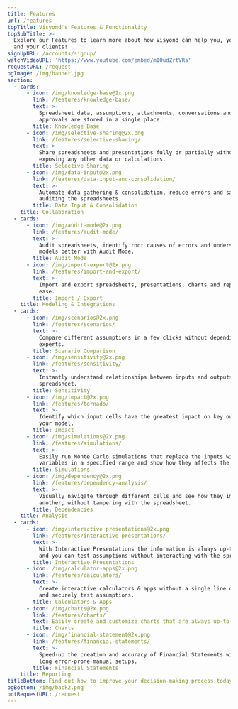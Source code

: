 ```yaml
---
title: Features
url: /features
topTitle: Visyond's Features & Functionality
topSubTitle: >-
  Explore our Features to learn more about how Visyond can help you, your team
  and your clients!
signUpURL: /accounts/signup/
watchVideoURL: 'https://www.youtube.com/embed/mIOudZrtVRs'
requestURL: /request
bgImage: /img/banner.jpg
section:
  - cards:
      - icon: /img/knowledge-base@2x.png
        link: /features/knowledge-base/
        text: >-
          Spreadsheet data, assumptions, attachments, conversations and
          approvals are stored in a single place.
        title: Knowledge Base
      - icon: /img/selective-sharing@2x.png
        link: /features/selective-sharing/
        text: >-
          Share spreadsheets and presentations fully or partially without
          exposing any other data or calculations.
        title: Selective Sharing
      - icon: /img/data-input@2x.png
        link: /features/data-input-and-consolidation/
        text: >-
          Automate data gathering & consolidation, reduce errors and save time
          auditing the spreadsheets.
        title: Data Input & Consolidation
    title: Collaboration
  - cards:
      - icon: /img/audit-mode@2x.png
        link: /features/audit-mode/
        text: >-
          Audit spreadsheets, identify root causes of errors and understand your
          models better with Audit Mode.
        title: Audit Mode
      - icon: /img/import-export@2x.png
        link: /features/import-and-export/
        text: >-
          Import and export spreadsheets, presentations, charts and reports with
          ease.
        title: Import / Export
    title: Modeling & Integrations
  - cards:
      - icon: /img/scenarios@2x.png
        link: /features/scenarios/
        text: >-
          Compare different assumptions in a few clicks without depending on
          experts.
        title: Scenario Comparison
      - icon: /img/sensitivity@2x.png
        link: /features/sensitivity/
        text: >-
          Instantly understand relationships between inputs and outputs of your
          spreadsheet.
        title: Sensitivity
      - icon: /img/impact@2x.png
        link: /features/tornado/
        text: >-
          Identify which input cells have the greatest impact on key outputs of
          your model.
        title: Impact
      - icon: /img/simulations@2x.png
        link: /features/simulations/
        text: >-
          Easily run Monte Carlo simulations that replace the inputs with random
          variables in a specified range and show how they affects the output.
        title: Simulations
      - icon: /img/dependency@2x.png
        link: /features/dependency-analysis/
        text: >-
          Visually navigate through different cells and see how they impact one
          another, without tampering with the spreadsheet.
        title: Dependencies
    title: Analysis
  - cards:
      - icon: /img/interactive presentations@2x.png
        link: /features/interactive-presentations/
        text: >-
          With Interactive Presentations the information is always up-to-date,
          and you can test assumptions without interacting with the spreadsheet.
        title: Interactive Presentations
      - icon: /img/calculator-apps@2x.png
        link: /features/calculators/
        text: >-
          Create interactive calculators & apps without a single line of code
          and securely test assumptions.
        title: Calculators & Apps
      - icon: /img/charts@2x.png
        link: /features/charts/
        text: Easily create and customize charts that are always up-to-date.
        title: Charts
      - icon: /img/financial-statement@2x.png
        link: /features/financial-statements/
        text: >-
          Speed-up the creation and accuracy of Financial Statements without
          long error-prone manual setups.
        title: Financial Statements
    title: Reporting
titleBottom: Find out how to improve your decision-making process today
bgBottom: /img/back2.png
botRequestURL: /request
---
```


